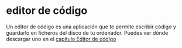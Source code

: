 # editor de código

Un editor de código es una aplicación que te permite escribir código y guardarlo en ficheros del disco de tu ordenador. Puedes ver dónde descargar uno en el [capítulo Editor de código](./code_editor/README.md)